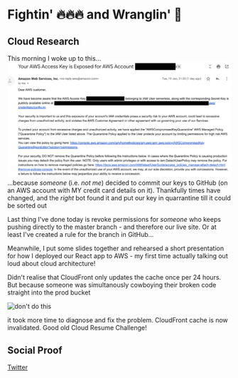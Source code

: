 # Fightin' 🔥🔥🔥 and Wranglin' 🤠

## Cloud Research

This morning I woke up to this...
![exposed-key](/Journey/068/exposed-key.png)
...because _someone_ (i.e. _not me_) decided to commit our keys to GitHub (on an AWS account with MY credit card details on it). Thankfully times have changed, and the _right_ bot found it and put our key in quarrantine till it could be sorted out

Last thing I've done today is revoke permissions for _someone_ who keeps pushing directly to the master branch - and therefore our live site. Or at least I've created a rule for the branch in GitHub...

Meanwhile, I put some slides together and rehearsed a short presentation for how I deployed our React app to AWS - my first time actually talking out loud about cloud architecture!

Didn't realise that CloudFront only updates the cache once per 24 hours. But because someone was simultanously cowboying their broken code straight into the prod bucket

![don't do this](https://media.giphy.com/media/11VKF3OwuGHzNe/giphy.gif)

it took more time to diagnose and fix the problem. CloudFront cache is now invalidated. Good old Cloud Resume Challenge!

## Social Proof

[Twitter](https://twitter.com/_notwaving/status/1352044412587675648?s=20)
